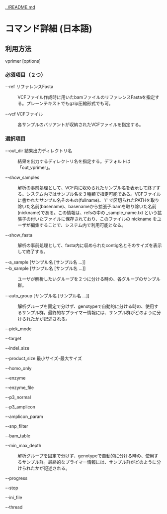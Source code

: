 [../README.md](../README.md)

# コマンド詳細 (日本語)

## 利用方法

vprimer [options]

### 必須項目（２つ）

<dl>
<dt>
<em style="font-style:normal;">--ref リファレンスFasta</em>
</dt>
<dd>
<p><p>
VCFファイル作成時に用いたbamファイルのリファレンスFastaを指定する。プレーンテキストでもgzip圧縮形式でも可。
</p></p>
</dd>
</dl>



<dl>
<dt style="font-style:normal;">
--vcf VCFファイル
</dt>
<dd>
<p><p>
各サンプルのバリアントが収納されたVCFファイルを指定する。
</p></p>
</dd>
</dl>


### 選択項目

<dl>
<dt style="font-style:normal;">
--out_dir 結果出力ディレクトリ名
</dt>
<dd>
<p><p>
結果を出力するディレクトリ名を指定する。デフォルトは「out_vprimer」。
</p></p>
</dd>
</dl>



<dl>
<dt style="font-style:normal;">
--show_samples
</dt>
<dd>
<p><p>
解析の事前処理として、VCF内に収められたサンプル名を表示して終了する。システム内ではサンプル名を３種類で指定可能である。VCFファイルに書かれたサンプル名そのもの(fullname)、'/' で区切られたPATHを取り除いた名前(basename)、basenameから拡張子.bamを取り除いた名前(nickname)である。この情報は、refsの中の _sample_name.txt という拡張子の付いたファイルに保存されており、このファイルの nickname をユーザが編集することで、システム内で利用可能となる。
</p></p>
</dd>
</dl>



<dl>
<dt style="font-style:normal;">
--show_fasta
</dt>
<dd>
<p><p>
解析の事前処理として、fasta内に収められたcontig名とそのサイズを表示して終了する。
</p></p>
</dd>
</dl>



<dl>
<dt style="font-style:normal;">
--a_sample [サンプル名 [サンプル名 ...]]<br>
--b_sample [サンプル名 [サンプル名 ...]]
</dt>
<dd>
<p><p>
ユーザが解析したいグループを２つに分ける時の、各グループのサンプル群。
</p></p>
</dd>
</dl>



<dl>
<dt style="font-style:normal;">
--auto_group [サンプル名 [サンプル名 ...]]
</dt>
<dd>
<p><p>
解析グループを固定で分けず、genotypeで自動的に分ける時の、使用するサンプル群。最終的なプライマー情報には、サンプル群がどのように分けられたかが記述される。
</p></p>
</dd>
</dl>


<!-- ここからしたがまだ -->

<dl>
<dt style="font-style:normal;">
--pick_mode
</dt>
<dd>
<p><p>

</p></p>
</dd>
</dl>



<dl>
<dt style="font-style:normal;">
--target
</dt>
<dd>
<p><p>

</p></p>
</dd>
</dl>



<dl>
<dt style="font-style:normal;">
--indel_size
</dt>
<dd>
<p><p>

</p></p>
</dd>
</dl>



<dl>
<dt style="font-style:normal;">
--product_size 最小サイズ-最大サイズ
</dt>
<dd>
<p><p>

</p></p>
</dd>
</dl>



<dl>
<dt style="font-style:normal;">
--homo_only
</dt>
<dd>
<p><p>

</p></p>
</dd>
</dl>



<dl>
<dt style="font-style:normal;">
--enzyme
</dt>
<dd>
<p><p>

</p></p>
</dd>
</dl>



<dl>
<dt style="font-style:normal;">
--enzyme_file
</dt>
<dd>
<p><p>

</p></p>
</dd>
</dl>



<dl>
<dt style="font-style:normal;">
--p3_normal
</dt>
<dd>
<p><p>

</p></p>
</dd>
</dl>



<dl>
<dt style="font-style:normal;">
--p3_amplicon
</dt>
<dd>
<p><p>

</p></p>
</dd>
</dl>



<dl>
<dt style="font-style:normal;">
--amplicon_param
</dt>
<dd>
<p><p>

</p></p>
</dd>
</dl>



<dl>
<dt style="font-style:normal;">
--snp_filter
</dt>
<dd>
<p><p>

</p></p>
</dd>
</dl>



<dl>
<dt style="font-style:normal;">
--bam_table
</dt>
<dd>
<p><p>

</p></p>
</dd>
</dl>



<dl>
<dt style="font-style:normal;">
--min_max_depth
</dt>
<dd>
<p><p>
解析グループを固定で分けず、genotypeで自動的に分ける時の、使用するサンプル群。最終的なプライマー情報には、サンプル群がどのように分けられたかが記述される。
</p></p>

</dd>
</dl>



<dl>
<dt style="font-style:normal;">
--progress
</dt>
<dd>
<p><p>

</p></p>
</dd>
</dl>



<dl>
<dt style="font-style:normal;">
--stop
</dt>
<dd>
<p><p>

</p></p>
</dd>
</dl>



<dl>
<dt style="font-style:normal;">
--ini_file
</dt>
<dd>
<p><p>

</p></p>
</dd>
</dl>



<dl>
<dt style="font-style:normal;">
--thread
</dt>
<dd>
<p><p>

</p></p>
</dd>
</dl>



